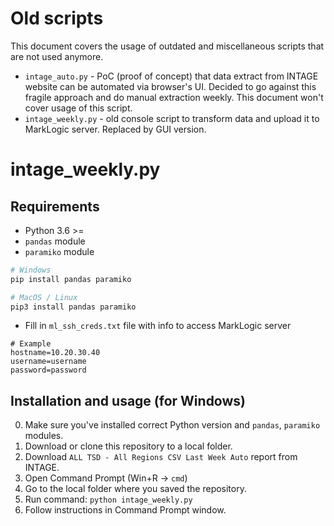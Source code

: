 # Old scripts

This document covers the usage of outdated and miscellaneous scripts that are not used anymore.  
* `intage_auto.py` - PoC (proof of concept) that data extract from INTAGE website can be automated via browser's UI. Decided to go against this fragile approach and do manual extraction weekly. This document won't cover usage of this script.
* `intage_weekly.py` - old console script to transform data and upload it to MarkLogic server. Replaced by GUI version.

# intage_weekly.py

## Requirements

* Python 3.6 >=
* `pandas` module
* `paramiko` module

```python
# Windows
pip install pandas paramiko

# MacOS / Linux
pip3 install pandas paramiko
```

* Fill in `ml_ssh_creds.txt` file with info to access MarkLogic server

```shell
# Example
hostname=10.20.30.40
username=username
password=password
```

## Installation and usage (for Windows)

0. Make sure you've installed correct Python version and `pandas`, `paramiko` modules.
1. Download or clone this repository to a local folder.
2. Download `ALL TSD - All Regions CSV Last Week Auto` report from INTAGE.
3. Open Command Prompt (Win+R -> `cmd`)
4. Go to the local folder where you saved the repository.
5. Run command: `python intage_weekly.py`
6. Follow instructions in Command Prompt window.
